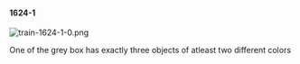 #### 1624-1
![train-1624-1-0.png](https://github.com/lil-lab/nlvr/raw/master/nlvr/train/images/38/train-1624-1-0.png "train-1624-1-0.png")

One of the grey box has exactly three objects of atleast two different colors